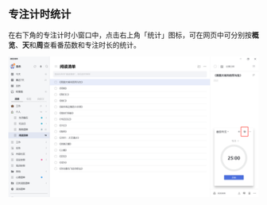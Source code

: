 ## 专注计时统计

在右下角的专注计时小窗口中，点击右上角「统计」图标，可在网页中可分别按**概览**、**天**和**周**查看番茄数和专注时长的统计。

![images35](../../images/windows/58.png)
